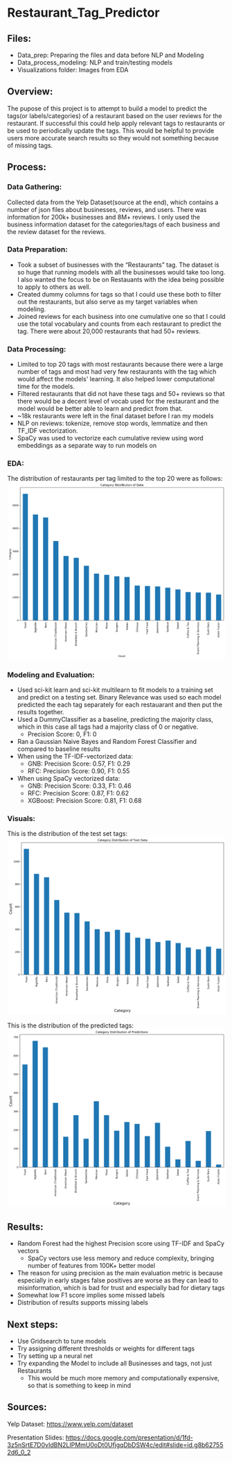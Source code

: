 # Restaurant_Tag_Predictor

## Files:
- Data_prep: Preparing the files and data before NLP and Modeling
- Data_process_modeling: NLP and train/testing models
- Visualizations folder: Images from EDA

## Overview:
The pupose of this project is to attempt to build a model to predict the tags(or labels/categories) of a restaurant based on the user reviews for the restaurant. If successful this could help apply relevant tags to restaurants or be used to periodically update the tags. This would be helpful to provide users more accurate search results so they would not something because of missing tags.

## Process:

### Data Gathering:
Collected data from the Yelp Dataset(source at the end), which contains a number of json files about businesses, reviews, and users. There was information for 200k+ businesses and 8M+ reviews. I only used the business information dataset for the categories/tags of each business and the review dataset for the reviews.

### Data Preparation:
- Took a subset of businesses with the “Restaurants” tag. The dataset is so huge that running models with all the businesses would take too long. I also wanted the focus to be on Restauants with the idea being possible to apply to others as well.
- Created dummy columns for tags so that I could use these both to filter out the restaurants, but also serve as my target variables when modeling.
- Joined reviews for each business into one cumulative one so that I could use the total vocabulary and counts from each restaurant to predict the tag. There were about 20,000 restaurants that had 50+ reviews.


### Data Processing:
- Limited to top 20 tags with most restaurants because there were a large number of tags and most had very few restaurants with the tag which would affect the models' learning. It also helped lower computational time for the models.
- Filtered restaurants that did not have these tags and 50+ reviews so that there would be a decent level of vocab used for the restaurant and the model would be better able to learn and predict from that.
- ~18k restaurants were left in the final dataset before I ran my models
- NLP on reviews: tokenize, remove stop words, lemmatize and then TF_IDF vectorization.
- SpaCy was used to vectorize each cumulative review using word embeddings as a separate way to run models on


### EDA:

The distribution of restaurants per tag limited to the top 20 were as follows:
![](Visualizations/Actual_Category_Dist.png)


### Modeling and Evaluation:
- Used sci-kit learn and sci-kit multilearn to fit models to a training set and predict on a testing set. Binary Relevance was used so each model predicted the each tag separately for each restauarant and then put the results together. 
- Used a DummyClassifier as a baseline, predicting the majority class, which in this case all tags had a majority class of 0 or negative.
  - Precision Score: 0, F1: 0
- Ran a Gaussian Naive Bayes and Random Forest Classifier and compared to baseline results
- When using the TF-IDF-vectorized data:
  - GNB: Precision Score: 0.57, F1: 0.29
  - RFC: Precision Score: 0.90, F1: 0.55
- When using SpaCy vectorized data:
  - GNB: Precision Score: 0.33, F1: 0.46
  - RFC: Precision Score: 0.87, F1: 0.62
  - XGBoost: Precision Score: 0.81, F1: 0.68
  
  
### Visuals:

This is the distribution of the test set tags:
![](Visualizations/Results_Category_Dist.png)

This is the distribution of the predicted tags:
![](Visualizations/Preds_Category_Dist.png)

## Results:

- Random Forest had the highest Precision score using TF-IDF and SpaCy vectors
  - SpaCy vectors use less memory and reduce complexity, bringing number of features from 100K+ better model
- The reason for using precision as the main evaluation metric is because especially in early stages false positives are worse as they can lead to misinformation, which is bad for trust and especially bad for dietary tags
- Somewhat low F1 score implies some missed labels
- Distribution of results supports missing labels

## Next steps:

- Use Gridsearch to tune models
- Try assigning different thresholds or weights for different tags
- Try setting up a neural net
- Try expanding the Model to include all Businesses and tags, not just Restaurants
  - This would be much more memory and computationally expensive, so that is something to keep in mind

## Sources:
Yelp Dataset: https://www.yelp.com/dataset

Presentation Slides: https://docs.google.com/presentation/d/1fd-3z5nSrtE7D0vIdBN2LIPMmU0oDt0UfjgqDbDSW4c/edit#slide=id.g8b627552d6_0_2
